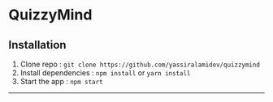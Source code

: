 # QuizzyMind

## Installation

1. Clone repo : `git clone https://github.com/yassiralamidev/quizzymind`
2. Install dependencies : `npm install` or `yarn install`
3. Start the app :  `npm start`

---